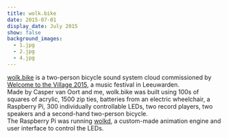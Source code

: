 ```yaml
---
title: wolk.bike
date: 2015-07-01
display_date: July 2015
show: false
background_images:
  - 1.jpg
  - 2.jpg
  - 4.jpg
---
```


<section>
  <span>
    <a href="http://bertspaan.nl/wolk.bike">wolk.bike</a> is a two-person bicycle sound system cloud commissioned by <a href="http://welcometothevillage.nl">Welcome to the Village 2015</a>, a music festival in Leeuwarden.
  </span>
</section>

<section>
  <span>
    Made by Casper van Oort and me, wolk.bike was built using 100s of squares of acrylic, 1500 zip ties, batteries from an electric wheelchair, a Raspberry Pi, 300 individually controllable LEDs, two record players, two speakers and a second-hand two-person bicycle.
  </span>
</section>

<section>
  <span>
    The Raspberry Pi was running <a href="../wolkd">wolkd</a>, a custom-made animation engine and user interface to control the LEDs.
  </span>
</section>
